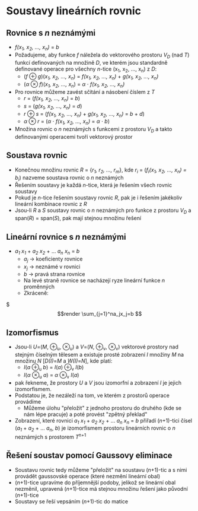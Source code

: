 # Soustavy lineárnı́ch rovnic

## Rovnice s _n_ neznámými

* _f(x<sub>1</sub>, x<sub>2</sub>, ..., x<sub>n</sub>)_ = _b_
* Požadujeme, aby funkce _f_ náležela do vektorového prostoru _V<sub>D</sub>_ (nad _T_) funkcí definovaných na množině _D_, ve kterém jsou standardně definované operace pro všechny _n_-tice (x<sub>1</sub>, x<sub>2</sub>, ..., x<sub>n</sub>) z _D_:
  * (_f_ ⊕ _g_)(_x<sub>1</sub>, x<sub>2</sub>, ..., x<sub>n</sub>_) = _f(x<sub>1</sub>, x<sub>2</sub>, ..., x<sub>n</sub>)_ + _g(x<sub>1</sub>, x<sub>2</sub>, ..., x<sub>n</sub>)_
  * (_α_ ⊗ _f_)(_x<sub>1</sub>, x<sub>2</sub>, ..., x<sub>n</sub>_) = _α_ ⋅ _f(x<sub>1</sub>, x<sub>2</sub>, ..., x<sub>n</sub>)_
* Pro rovnice můžeme zavést sčítání a násobení číslem z _T_
  * _r_ = (_f(x<sub>1</sub>, x<sub>2</sub>, ..., x<sub>n</sub>)_ = _b_)
  * _s_ = (_g(x<sub>1</sub>, x<sub>2</sub>, ..., x<sub>n</sub>)_ = _d_)
  * _r_ ⊕ _s_ = (_f(x<sub>1</sub>, x<sub>2</sub>, ..., x<sub>n</sub>)_ + _g(x<sub>1</sub>, x<sub>2</sub>, ..., x<sub>n</sub>)_ = _b_ + _d_)
  * _α_ ⊗ _r_ = (_α_ ⋅ _f(x<sub>1</sub>, x<sub>2</sub>, ..., x<sub>n</sub>)_ = _α_ ⋅ _b_)
* Množina rovnic o _n_ neznámých s funkcemi z prostoru _V<sub>D</sub>_ a takto definovanými operacemi tvoří vektorový prostor

## Soustava rovnic

* Konečnou množinu rovnic _R_ = {_r<sub>1</sub>, r<sub>2</sub>, ..., r<sub>m</sub>_}, kde _r<sub>i</sub>_ = (_f<sub>i</sub>(x<sub>1</sub>, x<sub>2</sub>, ..., x<sub>n</sub>) = b<sub>i</sub>_) nazveme soustava rovnic o _n_ neznámých
* Řešením soustavy je každá _n_-tice, která je řešením všech rovnic soustavy
* Pokud je _n_-tice řešením soustavy rovnic _R_, pak je i řešením jakékoliv lineární kombinace rovnic z _R_
* Jsou-li _R_ a _S_ soustavy rovnic o _n_ neznámých pro funkce z prostoru _V<sub>D</sub>_ a span(_R_) = span(_S_), pak mají stejnou množinu řešení

## Lineární rovnice s _n_ neznámými

* _a<sub>1</sub> x<sub>1</sub>_ + _a<sub>2</sub> x<sub>2</sub>_ + ... _a<sub>n</sub> x<sub>n</sub>_ = _b_
  * _a<sub>j</sub>_ → koeficienty rovnice
  * _x<sub>j</sub>_ → neznámé v rovnici
  * _b_ → pravá strana rovnice
  * Na levé straně rovnice se nacházejí ryze lineární funkce _n_ proměnných
  * Zkráceně:

$$$render
\sum_{j=1}^na_jx_j=b
$$

## Izomorfismus

* Jsou-li _U_=(_M_, ⊕<sub>u</sub>, ⊗<sub>u</sub>) a _V_=(_N_, ⊕<sub>v</sub>, ⊗<sub>v</sub>) vektorové prostory nad stejným číselným tělesem a existuje prosté zobrazení _I_ množiny _M_ na množinu _N_ [_D(I)_=_M_ a _W(I)_=_N_], kde platí:
  * _I_(_a_ ⊕<sub>u</sub> _b_) = _I_(_a_) ⊕<sub>v</sub> _I_(_b_)
  * _I_(_α_ ⊗<sub>u</sub> _a_) = _α_ ⊗<sub>v</sub> _I_(_a_)
* pak řekneme, že prostory _U_ a _V_ jsou izomorfní a zobrazení _I_ je jejich izomorfismem.
* Podstatou je, že nezáleží na tom, ve kterém z prostorů operace provádíme
  * Můžeme úlohu "přeložit" z jednoho prostoru do druhého (kde se nám lépe pracuje) a poté provést "zpětný překlad"
* Zobrazení, které rovnici _a<sub>1</sub> x<sub>1</sub>_ + _a<sub>2</sub> x<sub>2</sub>_ + ... _a<sub>n</sub> x<sub>n</sub>_ = _b_ přiřadí (_n_+1)-tici čísel (_a<sub>1</sub>_ + _a<sub>2</sub>_ + ... _a<sub>n</sub>_, _b_) je izomorfismem prostoru lineárních rovnic o _n_ neznámých s prostorem _T_<sup>n+1</sup>

## Řešení soustav pomocí Gaussovy eliminace

* Soustavu rovnic tedy můžeme "přeložit" na soustavu (_n_+1)-tic a s nimi provádět gaussovské operace (které nezmění lineární obal)
* (_n_+1)-tice upravíme do příjemnější podoby, jelikož se lineární obal nezměnil, upravená (_n_+1)-tice má stejnou množinu řešení jako původní (_n_+1)-tice
* Soustavy se řeší vepsáním (_n_+1)-tic do matice

